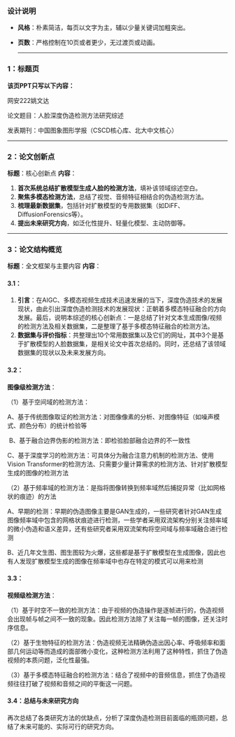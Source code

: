 ### **设计说明**

- **风格**：朴素简洁，每页以文字为主，辅以少量关键词加粗突出。

- **页数**：严格控制在10页或者更少，无过渡页或动画。

  ------

### 

### **1：标题页**

**该页PPT只写以下内容：**

网安222姚文达

论文题目：人脸深度伪造检测方法研究综述

发表期刊：中国图象图形学报（CSCD核心库、北大中文核心）

------

### 2：论文创新点

**标题**：核心创新点
**内容**：

1. **首次系统总结扩散模型生成人脸的检测方法**，填补该领域综述空白。
2. **聚焦多模态检测方法**，总结了视觉、音频特征相结合的伪造检测方法。
3. **梳理最新数据集**，包括针对扩散模型的专用数据集（如DiFF、DiffusionForensics等）。
4. **提出未来研究方向**，如泛化性提升、轻量化模型、主动防御等。

------

### 3：论文结构概览

**标题**：全文框架与主要内容
**内容**：

#### 3.1：

1. **引言**：在AIGC、多模态视频生成技术迅速发展的当下，深度伪造技术的发展现状，由此引出深度伪造检测技术的发展现状：正朝着多模态特征融合的方向发展。最后，说明本综述的核心创新点：一是总结了针对文本生成图像/视频的检测方法及相关数据集，二是整理了基于多模态特征融合的检测方法。
2. **数据集与评价指标**：共整理出10个常用数据集以及它们的网址，其中3个是基于扩散模型的人脸数据集，是相关论文中首次总结的。同时，还总结了该领域数据集的现状以及未来发展方向。

#### 3.2：

**图像级检测方法**：

（1）基于空间域的检测方法：

​	A、基于传统图像取证的检测方法：对图像像素的分析、对图像特征（如噪声模式、颜色分布）的统计检验等

​	B、基于融合边界伪影的检测方法：即检验脸部融合边界的不一致性

​	C、基于深度学习的检测方法：可具体分为融合注意力机制的检测方法、使用Vision Transformer的检测方法、只需要少量计算需求的检测方法、针对扩散模型生成的图像的检测方法

（2）基于频率域的检测方法：是指将图像转换到频率域然后捕捉异常（比如网格状的痕迹）的方法

​	A、早期的检测：早期的伪造图像主要是GAN生成的，一些研究者针对GAN生成图像频率域中包含的网格状痕迹进行检测，一些学者采用双流架构分别关注频率域的微小伪造和语义差异，还有些研究者采用双流架构将空间域与频率域融合进行检测

​	B、近几年文生图、图生图较为火爆，这些都是基于扩散模型在生成图像，因此也有人发现扩散模型生成的图像在频率域中也存在特定的模式可以用来检测

#### 3.3：

**视频级检测方法**：

（1）基于时空不一致的检测方法：由于视频的伪造操作是逐帧进行的，伪造视频会出现帧与帧之间不一致的现象。因此检测方法除了关注每一帧的图像，还关注时序信息。

（2）基于生物特征的检测方法：伪造视频无法精确伪造出因心率、呼吸频率和面部几何运动等而造成的面部微小变化，这种检测方法利用了这种特性，抓住了伪造视频的本质问题，泛化性最强。

（3）基于多模态特征融合的检测方法：结合了视频中的音频信息，抓住了伪造视频往往打破了视频和音频之间的平衡这一问题。

#### **3.4：总结与未来研究方向**

再次总结了各类研究方法的优缺点，分析了深度伪造检测目前面临的瓶颈问题，总结了未来可能的、实际可行的研究方向。
